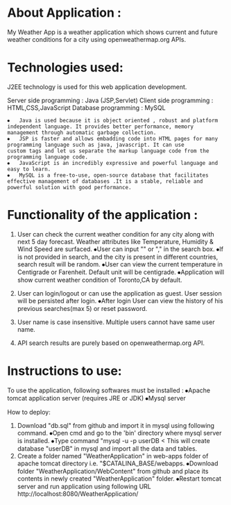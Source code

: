 

# About Application :
My Weather App is a weather application which shows current and future weather conditions for a city using openweathermap.org APIs.

# Technologies used:
J2EE technology is used for this web application development.

Server side programming : Java (JSP,Servlet)
Client side programming : HTML,CSS,JavaScript
Database programming : MySQL

	⦁	Java is used because it is object oriented , robust and platform independent language. It provides better performance, memory 			management through automatic garbage collection.
	⦁	JSP is faster and allows embadding code into HTML pages for many programming language such as java, javascript. It can use 				custom tags and let us separate the markup language code from the programming language code.
	⦁	JavaScript is an incredibly expressive and powerful language and easy to learn.
	⦁	MySQL is a free-to-use, open-source database that facilitates effective management of databases .It is a stable, reliable and 			powerful solution with good performance.
	
# Functionality of the application :
1. User can check the current weather condition for any city along with next 5 day forecast. Weather attributes like Temperature, Humidity & Wind Speed are surfaced.
	⦁User can input "<city name>" or "<city name>,<country code>" in the search box.
	⦁If <country code> is not provided in search, and the city is present in different countries, search result will be random.
	⦁User can view the current temperature in Centigrade or Farenheit. Default unit will be centigrade.
	⦁Application will show current weather condition of Toronto,CA by default.
	
2. User can login/logout or can use the application as guest. User session will be persisted after login. 
	⦁After login User can view the history of his previous searches(max 5) or reset password.
	
3. User name is case insensitive. Multiple users cannot have same user name.

4. API search results are purely based on openweathermap.org API.

# Instructions to use:
To use the application, following softwares must be installed : 
	⦁Apache tomcat application server (requires JRE or JDK)
	⦁Mysql server

How to deploy:
1. Download "db.sql" from github and import it in mysql using following command. 
	⦁Open cmd and go to the 'bin' directory where mysql server is installed. 
	⦁Type command "mysql -u <username> -p userDB <  <path of the db.sql file>
	This will create database "userDB" in mysql and import all the data and tables.
2. Create a folder named "WeatherApplication" in web-apps folder of apache tomcat directory i.e. "$CATALINA_BASE/webapps.
	⦁Download folder "WeatherApplication/WebContent" from github and place its contents in newly created "WeatherApplication" folder.
	⦁Restart tomcat server and run application using following URL
		http://localhost:8080/WeatherApplication/



